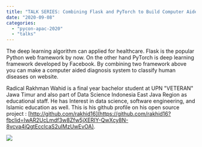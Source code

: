 ```yaml
---
title: "TALK SERIES: Combining Flask and PyTorch to Build Computer Aided Diagnosis System"
date: "2020-09-08"
categories:
  - "pycon-apac-2020"
  - "talks"
---
```


The deep learning algorithm can applied for healthcare. Flask is the popular Python web framework by now. On the other hand PyTorch is deep learning framework developed by Facebook. By combining two framework above you can make a computer aided diagnosis system to classify human diseases on website.

Radical Rakhman Wahid is a final year bachelor student at UPN "VETERAN" Jawa Timur and also part of Data Science Indonesia East Java Region as educational staff. He has Interest in data science, software engineering, and Islamic education as well. This is his github profile on his open source project : [http://github.com/rakhid16](https://github.com/rakhid16?fbclid=IwAR2UcLmdf3w8Zfw5jXERIY-QwXcy8N-8vcva4iQgtEcclcaS2uIMzUwEvOA).

![](/archived-images/19th-1050-1120-radical-rakhman-wahid.png?w=1024)
